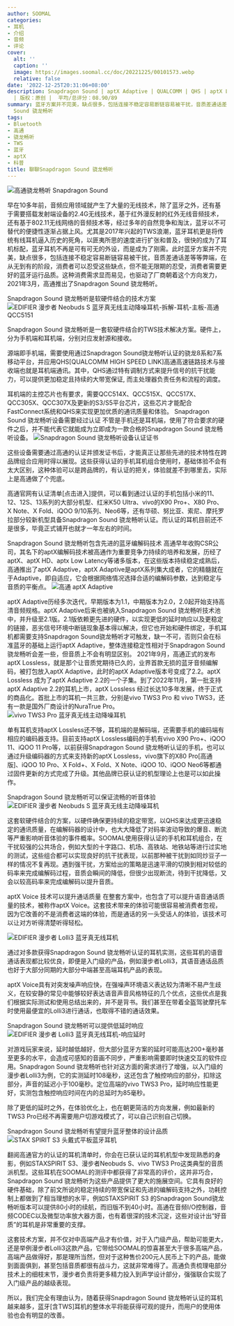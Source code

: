 ```yaml
---
author: SOOMAL
categories:
- 耳机
- 介绍
- 音频
- 评论
cover:
  alt: ''
  caption: ''
  image: https://images.soomal.cc/doc/20221225/00101573.webp
  relative: false
date: '2022-12-25T20:31:06+08:00'
description: Snapdragon Sound | aptX Adaptive | QUALCOMM | QHS | aptX Lossless | 源自：www.soomal.com
  | 版权：原创 |  平均/总评分：08.90/89
summary: 蓝牙方案并不完美，缺点很多，包括连接不稳定容易断链容易被干扰，音质差通话差等等弊端，在从无到有的阶段，消费者可以忍受这些缺点，但不能无限期的忍受，消费者需要更好的蓝牙运行品质。这种消费需求显而易见，也驱动了厂商朝着这个方向发力，2021年3月，高通推出了Snapdragon
  Sound 骁龙畅听
tags:
- Bluetooth
- 高通
- 骁龙畅听
- TWS
- 蓝牙
- aptX
- 科普
title: 聊聊Snapdragon Sound 骁龙畅听
---
```


![高通骁龙畅听 Snapdragon Sound](https://images.soomal.cc/doc/20221116/00100970_01.webp)



早在10多年前，音频应用领域就产生了大量的无线技术，除了蓝牙之外，还有基于需要搭载发射端设备的2.4G无线技术，基于红外漫反射的红外无线音频技术，还有基于802.11无线网络的音频技术等，经过多年的自然竞争和淘汰，蓝牙以不可替代的便捷性逐渐占据上风。尤其是2017年兴起的TWS浪潮，蓝牙耳机更是将传统有线耳机逼入历史的死角，以匪夷所思的速度进行扩张和普及，很快的成为了耳机标配，蓝牙耳机不再是可有可无的外设，而是成为了刚需。此时蓝牙方案并不完美，缺点很多，包括连接不稳定容易断链容易被干扰，音质差通话差等等弊端，在从无到有的阶段，消费者可以忍受这些缺点，但不能无限期的忍受，消费者需要更好的蓝牙运行品质。这种消费需求显而易见，也驱动了厂商朝着这个方向发力，2021年3月，高通推出了Snapdragon Sound 骁龙畅听。



Snapdragon Sound 骁龙畅听是软硬件结合的技术方案
![EDIFIER 漫步者 Neobuds S 蓝牙真无线主动降噪耳机-拆解-耳机-主板-高通 QCC5151](https://images.soomal.cc/doc/20220213/00097346_01.webp)




Snapdragon Sound 骁龙畅听是一套软硬件结合的TWS技术解决方案。硬件上，分为手机端和耳机端，分别对应发射源和接收。

源端即手机端，需要使用通过Snapdragon Sound骁龙畅听认证的骁龙8系和7系移动平台，并应用QHS[QUALCOMM HIGH SPEED LINK]高通高速链路技术与接收端也就是耳机端通讯。其中，QHS通过特有调制方式来提升信号的抗干扰能力，可以提供更加稳定且持续的大带宽保证, 而主处理器负责任务和流程的调度。



耳机端的主控芯片也有要求，需要QCC514X、QCC515X、QCC517X、QCC305X、QCC307X及更新的S3/S5平台芯片，这些芯片才能配合FastConnect系统和QHS来实现更加优质的通讯质量和体验。
Snapdragon Sound 骁龙畅听设备需要经过认证
不管是手机还是耳机端，使用了符合要求的硬件之后，并不能代表它就能成为立即成为一款合格的Snapdragon Sound 骁龙畅听设备。
![Snapdragon Sound 骁龙畅听设备认证证书](https://images.soomal.cc/doc/20221218/00101469.webp)




这些设备需要通过高通的认证并颁发证书后，才能真正让那些先进的技术特性在跨品牌组合应用时得以展现。这些获得认证的手机耳机组合使用时，基础体验不会有太大区别，这种体验可以是跨品牌的，有认证的把关，体验就差不到哪里去，实际上是高通做了个兜底。

高通官网有认证清单[点击进入]提供，可以看到通过认证的手机包括小米的11、12、12S、13系列的大部分机型、红米K50 Ultra、vivo的X90 Pro+、X80 Pro、X Note、X Fold、iQOO 9/10系列、Neo6等，还有华硕、努比亚、索尼、摩托罗拉部分较新机型具备Snapdragon Sound 骁龙畅听认证。而认证的耳机目前还不是很多，毕竟正式铺开也就才一年左右的时间。

Snapdragon Sound 骁龙畅听包含先进的蓝牙编解码技术
高通早年收购CSR公司，其名下的aptX编解码技术被高通作为重要竞争力持续的培养和发展，历经了aptX、aptX HD、aptx Low Latency等诸多版本，在这些版本持续稳定成熟后，高通推出了aptX Adaptive，aptX Adaptive是aptX系列集大成者，它的精髓就在于Adaptive，即自适应，它会根据网络情况选择合适的编解码参数，达到稳定与音质的平衡点。
![高通 aptX Adaptive](https://images.soomal.cc/doc/20221220/00101471_01.webp)




aptX Adaptive历经多次迭代，早期版本为1.1，中期版本为2.0，2.0起开始支持高清音频规格。aptX Adaptive后来也被纳入Snapdragon Sound 骁龙畅听技术池中，并升级至2.1版。2.1版依赖更先进的硬件，以实现更低的延时响应以及更稳定的链接，恶劣信号环境中断链现象基本得以解决，但它也开始和硬件绑定，手机耳机都需要支持Snapdragon Sound骁龙畅听才可触发，缺一不可，否则只会在标准蓝牙的基础上运行aptX Adaptive，整体连接稳定性相对于Snapdragon Sound骁龙畅听会差一些，但音质上不会有明显区别。
2021年9月，高通正式的发布aptX Lossless，就是那个让音质党期待已久的，业界首款无损的蓝牙音频编解码，被打包放入aptX Adaptive，此时的aptX Adaptive版本号变成了2.2。aptX Lossless 成为了aptX Adaptive 2.2的一个子集。到了2022年11月，第一批支持aptX Adaptive 2.2的耳机上市，aptX Lossless 经过长达10多年发展，终于正式的商品化。首批上市的耳机一共三款，分别是vivo TWS3 Pro 和 vivo TWS3，还有一款是国外厂商设计的NuraTrue Pro。
![vivo TWS3 Pro 蓝牙真无线主动降噪耳机](https://images.soomal.cc/doc/20221124/00101046.webp)




单有耳机支持aptX Lossless还不够，耳机端的是解码端，还需要手机的编码端有相应的编码器支持。目前支持aptX Lossless编码的手机有vivo X90 Pro+、iQOO 11、iQOO 11 Pro等，以前获得Snapdragon Sound 骁龙畅听认证的手机，也可以通过升级编码器的方式来支持新的aptX Lossless，vivo旗下的X80 Pro[高通版]、iQOO 10 Pro、X Fold+、X Fold、X Note、iQOO 10、iQOO Neo6等都通过固件更新的方式完成了升级。其他品牌已获认证的机型理论上也是可以如此操作。

Snapdragon Sound 骁龙畅听可以保证流畅的听音体验
![EDIFIER 漫步者 Neobuds S 蓝牙真无线主动降噪耳机](https://images.soomal.cc/doc/20220213/00097335.webp)




这套软硬件结合的方案，以硬件确保更持续的稳定带宽，以QHS来达成更迅速稳定的通讯质量，在编解码器的设计中，也大大降低了对码率波动导致的爆音、断流等严重影响听音体验的事件概率。SOOMAL使用获得认证的手机和耳机组合，在干扰较强的公共场合，例如大型的十字路口、机场、高铁站、地铁站等进行过实地的测试，这些组合都可以实现良好的抗干扰表现，以前那种被干扰到如同炒豆子一样的情况不复再现。遇到强干扰，方案给出的策略是迅速平滑的切换到相对较低的码率来完成编解码过程，音质会瞬间的降低，但很少出现断流，待到干扰降低，又会以较高码率来完成编解码以提升音质。

aptX Voice 技术可以提升通话质量
在整套方案中，也包含了可以提升语音通话质量的技术，被称作aptX Voice。这套技术带来的体验可能很容易被消费者忽视，因为它改善的不是消费者这端的体验，而是通话的另一头受话人的体验，该技术可以让对方听得清楚听得轻松。

![EDIFIER 漫步者 Lolli3 蓝牙真无线耳机](https://images.soomal.cc/doc/20221107/00100894.webp)




通过对多款获得Snapdragon Sound 骁龙畅听认证的耳机实测，这些耳机的语音通话表现都比较优良，即便是入门级的产品，例如漫步者Lolli3，其语音通话品质也好于大部分同期的大部分中端甚至高端耳机产品的表现。

aptX Voice具有对突发噪声响应快，在强噪声环境语义表达较为清晰不易产生歧义，在较安静的常见中能够较好表达语音声音风格特征的几个优点，这些优点是我们根据实际测试和使用总结出来的，并不是背书。我们甚至在带着全盔驾驶摩托车时使用最便宜的Lolli3进行通话，也取得不错的通话效果。

Snapdragon Sound 骁龙畅听可以提供低延时响应
![EDIFIER 漫步者 Lolli3 蓝牙真无线耳机-响应延时](https://images.soomal.cc/doc/20221118/00101005.webp)




对游戏玩家来说，延时越低越好，但大部分蓝牙方案的延时可能高达200+毫秒甚至更多的水平，会造成可感知的音画不同步，严重影响需要即时快速交互的软件应用。Snapdragon Sound 骁龙畅听也针对这方面的需求进行了增强，以入门级的漫步者Lolli3为例，它的实测延时108毫秒，这还包含了触控响应的部分，扣除这部分，声音的延迟小于100毫秒。定位高端的vivo TWS3 Pro，延时响应性能更好，实测包含触控响应时间在内的总延时为85毫秒。

除了更低的延时之外，在体验优化上，也在朝更简洁的方向发展，例如最新的TWS3 Pro已经不再需要用户切游戏模式了，可以自己识别自己切换。

Snapdragon Sound 骁龙畅听有望提升蓝牙整体的设计品质
![STAX SPIRIT S3 头戴式平板蓝牙耳机](https://images.soomal.cc/doc/20220220/00097454.webp)




翻阅高通官方的认证的耳机清单时，你会在已获认证的耳机机型中发现熟悉的身影，例如STAXSPIRIT S3、漫步者Neobuds S、vivo TWS3 Pro这类典型的音质派机型。这些耳机在SOOMAL的测评中都获得了非常高的评价，这并非巧合，Snapdragon Sound 骁龙畅听为这些产品提供了更大的施展空间。它具有良好的硬件基础，除了前文所说的稳定持续的带宽保证和先进的编解码支持之外，功耗控制上都做到了相当理想的水平，例如STAXSPIRIT S3 的Snapdragon Sound骁龙畅听版本可以提供80小时的续航，而旧版不到40小时。高通在音频I/O控制器，音频CODEC以及微型功率放大器方面，也有着很深的技术沉淀，这些对设计出“好音质”的耳机是非常重要的支撑。

这套技术方案，并不仅对中高端产品才有价值，对于入门级产品，帮助可能更大，还是举例漫步者Lolli3这款产品，它带给SOOMAL的惊喜甚至大于很多高端产品，高端产品做得好，那是理所当然，但对于这种售价200元人民币上下的产品，能做到面面俱到，甚至包括音质都很有战斗力，这就非常难得了。高通负责梳理电部分技术上的细枝末节，漫步者负责将更多精力投入到声学设计部分，强强联合实现了入门级产品的越级表现。

所以，我们完全有理由认为，随着获得Snapdragon Sound 骁龙畅听认证的耳机越来越多，蓝牙[含TWS]耳机的整体水平将能获得可观的提升，而用户的使用体验也会有明显的改善。